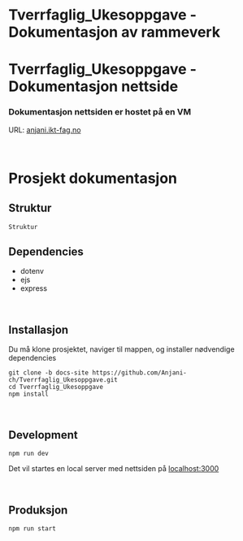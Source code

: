 # Tverrfaglig_Ukesoppgave - Dokumentasjon av rammeverk
# Tverrfaglig_Ukesoppgave - Dokumentasjon nettside

### Dokumentasjon nettsiden er hostet på en VM
URL: [anjani.ikt-fag.no](http://anjani.ikt-fag.no)

<br />

# Prosjekt dokumentasjon

## Struktur
```
Struktur
```

## Dependencies
<ul>
    <li>dotenv</li>
    <li>ejs</li>
    <li>express</li>
</ul>

<br />

## Installasjon
Du må klone prosjektet, naviger til mappen, og installer nødvendige dependencies

```
git clone -b docs-site https://github.com/Anjani-ch/Tverrfaglig_Ukesoppgave.git
cd Tverrfaglig_Ukesoppgave
npm install
```

<br />

## Development
```
npm run dev
```
Det vil startes en local server med nettsiden på [localhost:3000](http://localhost:3000)

<br />

## Produksjon
```
npm run start
```